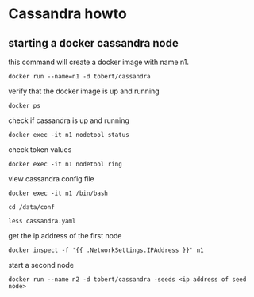 # Cassandra howto

## starting a docker cassandra node

this command will create a docker image with name n1.

    docker run --name=n1 -d tobert/cassandra

verify that the docker image is up and running

    docker ps
    
check if cassandra is up and running

    docker exec -it n1 nodetool status

check token values

    docker exec -it n1 nodetool ring

view cassandra config file

    docker exec -it n1 /bin/bash

    cd /data/conf

    less cassandra.yaml

get the ip address of the first node

    docker inspect -f '{{ .NetworkSettings.IPAddress }}' n1
    
start a second node 

    docker run --name n2 -d tobert/cassandra -seeds <ip address of seed node>

